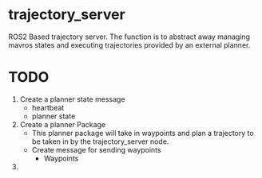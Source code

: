 # trajectory_server
ROS2 Based trajectory server. The function is to abstract away managing mavros states and executing trajectories provided by an external planner.

# TODO
1. Create a planner state message 
    - heartbeat
    - planner state
2. Create a planner Package
    - This planner package will take in waypoints and plan a trajectory to be taken in by the trajectory_server node.
    - Create message for sending waypoints
        - Waypoints
3. 